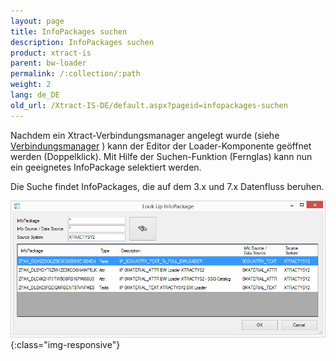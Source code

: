 ```yaml
---
layout: page
title: InfoPackages suchen
description: InfoPackages suchen
product: xtract-is
parent: bw-loader
permalink: /:collection/:path
weight: 2
lang: de_DE
old_url: /Xtract-IS-DE/default.aspx?pageid=infopackages-suchen
---
```


Nachdem ein Xtract-Verbindungsmanager angelegt wurde (siehe [Verbindungsmanager]() ) kann der Editor der Loader-Komponente geöffnet werden (Doppelklick). Mit Hilfe der Suchen-Funktion (Fernglas) kann nun ein geeignetes InfoPackage selektiert werden.

Die Suche findet InfoPackages, die auf dem 3.x und 7.x Datenfluss beruhen.

![XIS_BWL_IP_Lookup](/img/content/XIS_BWL_IP_Lookup.jpg){:class="img-responsive"}